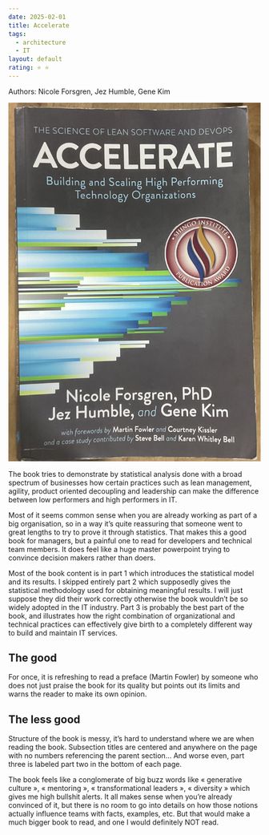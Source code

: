 ```yaml
---
date: 2025-02-01
title: Accelerate
tags:
  - architecture
  - IT
layout: default
rating: ⭐️ ⭐️
---
```

Authors: Nicole Forsgren, Jez Humble, Gene Kim

![Accelerate](_media/Accelerate-cover.jpeg)

The book tries to demonstrate by statistical analysis done with a broad spectrum of businesses how certain practices such as lean management, agility, product oriented decoupling and leadership can make the difference between low performers and high performers in IT.

Most of it seems common sense when you are already working as part of a big organisation, so in a way it’s quite reassuring that someone went to great lengths to try to prove it through statistics. That makes this a good book for managers, but a painful one to read for developers and technical team members. It does feel like a huge master powerpoint trying to convince decision makers rather than doers.

Most of the book content is in part 1 which introduces the statistical model and its results. I skipped entirely part 2 which supposedly gives the statistical methodology used for obtaining meaningful results. I will just suppose they did their work correctly otherwise the book wouldn’t be so widely adopted in the IT industry. Part 3 is probably the best part of the book, and illustrates how the right combination of organizational and technical practices can effectively give birth to a completely different way to build and maintain IT services.

## The good
For once, it is refreshing to read a preface (Martin Fowler) by someone who does not just praise the book for its quality but points out its limits and warns the reader to make its own opinion.

## The less good
Structure of the book is messy, it’s hard to understand where we are when reading the book. Subsection titles are centered and anywhere on the page with no numbers referencing the parent section… And worse even, part three is labeled part two in the bottom of each page. 

The book feels like a conglomerate of big buzz words like « generative culture », « mentoring », « transformational leaders », « diversity » which gives me high bullshit alerts. It all makes sense when you’re already convinced of it, but there is no room to go into details on how those notions actually influence teams with facts, examples, etc. But that would make a much bigger book to read, and one I would definitely NOT read.